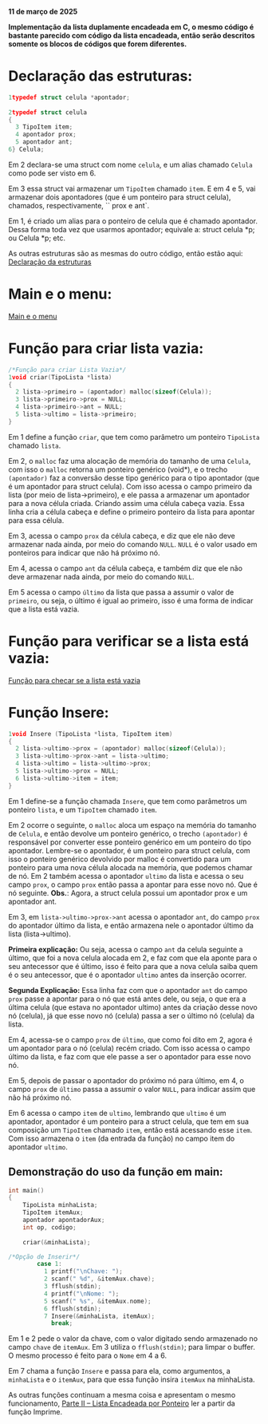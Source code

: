 **11 de março de 2025**

**Implementação da lista duplamente encadeada em C, o mesmo código é bastante parecido com código da lista encadeada, então serão descritos somente os blocos de códigos que forem diferentes.**

#  Declaração das estruturas:
```c
1typedef struct celula *apontador;
 
2typedef struct celula
{
  3 TipoItem item;
  4 apontador prox;
  5 apontador ant;
6} Celula;
```
Em 2 declara-se uma struct com nome `celula`, e um alias chamado `Celula` como pode ser visto em 6.

Em 3 essa struct vai armazenar um `TipoItem` chamado `item`. E em 4 e 5, vai armazenar dois apontadores (que é um ponteiro para struct celula), chamados, respectivamente, `` prox e ant`.

Em 1, é criado um alias para o ponteiro de celula que é chamado apontador. Dessa forma toda vez que usarmos apontador; equivale a: struct celula *p; ou Celula *p; etc.

As outras estruturas são as mesmas do outro código, então estão aqui: [Declaração da estruturas](https://github.com/Darlan-Jose/anotacoes_estudo/blob/main/estrutura-dados/conteudo-teorico/ParteII-ListasEncadeadasPorPonteiro.md#declara%C3%A7%C3%A3o-das-estruturas)

# Main e o menu:
[Main e o menu](https://github.com/Darlan-Jose/anotacoes_estudo/blob/main/estrutura-dados/conteudo-teorico/ParteII-ListasEncadeadasPorPonteiro.md#main-e-o-menu)

# Função para criar lista vazia:
```c
/*Função para criar Lista Vazia*/
1void criar(TipoLista *lista)
{
  2 lista->primeiro = (apontador) malloc(sizeof(Celula));
  3 lista->primeiro->prox = NULL;
  4 lista->primeiro->ant = NULL;
  5 lista->ultimo = lista->primeiro;
}
```

Em 1 define a função `criar`, que tem como parâmetro um  ponteiro `TipoLista` chamado `lista`.

Em 2, o `malloc` faz uma alocação de memória do tamanho de uma `Celula`, com isso o `malloc` retorna um ponteiro genérico (void*), e o trecho `(apontador)` faz a conversão desse tipo genérico para o tipo apontador (que é um apontador para struct celula). 
Com isso acessa o campo primeiro da lista (por meio de lista->primeiro), e ele  passa a armazenar um apontador para a nova célula criada. Criando assim uma célula cabeça vazia.
Essa linha cria a célula cabeça e define o primeiro ponteiro da lista para apontar para essa célula.

Em 3, acessa o campo `prox` da célula cabeça, e diz que ele não deve armazenar nada ainda, por meio do comando `NULL`.
`NULL` é o valor usado em ponteiros para indicar que não há próximo nó.

Em 4, acessa o campo `ant` da célula cabeça, e também diz que ele não deve armazenar nada ainda, por meio do comando `NULL`.

Em 5 acessa o campo `último` da lista que passa a assumir o valor de `primeiro`, ou seja, o último é igual ao primeiro, isso é uma forma de indicar que a lista está vazia.

# Função para verificar se a lista está vazia:
[Função para checar se a lista está vazia](https://github.com/Darlan-Jose/anotacoes_estudo/blob/main/estrutura-dados/conteudo-teorico/ParteII-ListasEncadeadasPorPonteiro.md#fun%C3%A7%C3%A3o-para-checar-se-a-lista-est%C3%A1-vazia)

# Função Insere:
```c
1void Insere (TipoLista *lista, TipoItem item)
{
  2 lista->ultimo->prox = (apontador) malloc(sizeof(Celula));
  3 lista->ultimo->prox->ant = lista->ultimo;
  4 lista->ultimo = lista->ultimo->prox;
  5 lista->ultimo->prox = NULL;
  6 lista->ultimo->item = item;
}
```
Em 1 define-se a função chamada `Insere`, que tem como parâmetros um ponteiro `lista`, e um `TipoItem` chamado `item`. 

Em 2 ocorre o seguinte, o `malloc` aloca um espaço na memória do tamanho de `Celula`, e então devolve um ponteiro genérico, o trecho `(apontador)` é responsável por converter esse ponteiro genérico em um ponteiro do tipo apontador. Lembre-se o apontador, é um ponteiro para struct celula, com isso o ponteiro genérico devolvido por malloc é convertido para um ponteiro para uma nova célula alocada na memória, que podemos chamar de nó. Em 2 também acessa o apontador `ultimo` da lista e acessa o seu campo `prox`, o campo `prox` então passa a apontar para esse novo nó. Que é  nó seguinte. 
**Obs.**: Agora, a struct celula possui um apontador prox e um apontador ant.

Em 3, em `lista->ultimo->prox->ant` acessa o apontador `ant`, do campo `prox` do apontador último da lista, e então armazena nele o apontador último da lista (lista->ultimo). 

**Primeira explicação:** Ou seja, acessa o campo `ant` da celula seguinte a último, que foi a nova celula alocada em 2, e faz com que ela aponte para o seu antecessor que é último, isso é feito para que a nova celula saiba quem é o seu antecessor, que é o apontador `ultimo` antes da inserção ocorrer. 

**Segunda Explicação:** Essa linha faz com que o apontador `ant` do campo `prox` passe a apontar para o nó que está antes dele, ou seja, o que era a última celula (que estava no apontador ultimo) antes da criação desse novo nó (celula), já que esse novo nó (celula) passa a ser o último nó (celula) da lista.

Em 4, acessa-se o campo `prox` de `último`, que como foi dito em 2, agora é um apontador para o nó (celula) recém criado. Com isso acessa o campo último da lista, e faz com que ele passe a ser o apontador para esse novo nó.

Em 5, depois de passar o apontador do próximo nó para último, em 4, o campo `prox` de `último` passa a assumir o valor `NULL`, para indicar assim que não há próximo nó.

Em 6 acessa o campo `item` de `ultimo`, lembrando que `ultimo` é um apontador, apontador é um ponteiro para a struct celula, que tem em sua composição um `TipoItem` chamado `item`, então está acessando esse `item`. Com isso armazena o `item` (da entrada da função) no campo item do apontador `ultimo`.

## Demonstração do uso da função em main:
```c
int main()
{
    TipoLista minhaLista;
    TipoItem itemAux;
    apontador apontadorAux;
    int op, codigo;
 
    criar(&minhaLista);

/*Opção de Inserir*/
        case 1:
          1 printf("\nChave: ");
          2 scanf(" %d", &itemAux.chave);
          3 fflush(stdin);
          4 printf("\nNome: ");
          5 scanf(" %s", &itemAux.nome);
          6 fflush(stdin);
          7 Insere(&minhaLista, itemAux);
            break;
```
Em 1 e 2 pede o valor da chave, com o valor digitado sendo armazenado no campo `chave` de `itemAux`. 
Em 3 utiliza o `fflush(stdin)`; para limpar o buffer. 
O mesmo processo é feito para o `Nome` em 4 a 6.

Em 7 chama a função `Insere` e passa para ela, como argumentos, a `minhaLista` e o `itemAux`, para que essa função insira `itemAux` na minhaLista.

As outras funções continuam a mesma coisa e apresentam o mesmo funcionamento, [Parte II – Lista Encadeada por Ponteiro](https://github.com/Darlan-Jose/anotacoes_estudo/blob/main/estrutura-dados/conteudo-teorico/ParteII-ListasEncadeadasPorPonteiro.md#fun%C3%A7%C3%A3o-imprime) ler a partir da função Imprime. 



